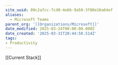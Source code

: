 ```yaml
---
site_uuid: 09c2a7cc-7cd0-4e66-9a50-3f80e16a64ef
aliases:
  - Microsoft Teams
parent_org: '[[Organizations/Microsoft]]'
date_modified: 2025-03-24T00:00:00.000Z
date_created: '2025-03-31T20:44:50.514Z'
tags:
- Productivity
---
```




[[Current Stack]]


